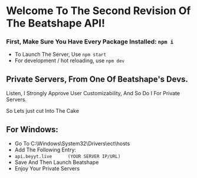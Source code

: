 # Welcome To The Second Revision Of The Beatshape API!
### First, Make Sure You Have Every Package Installed: `npm i`
- To Launch The Server, Use ``npm start``
- For development / hot reloading, use ``npm dev``


## Private Servers, From One Of Beatshape's Devs.
Listen, I Strongly Approve User Customizability, And So Do I For Private Servers.

So Lets just cut Into The Cake

## For Windows:
- Go To C:\Windows\System32\Drivers\ect\hosts
- Add The Following Entry:
- ``api.beyyt.live      (YOUR SERVER IP/URL)``
- Save And Then Launch Beatshape
- Enjoy Your Private Servers
